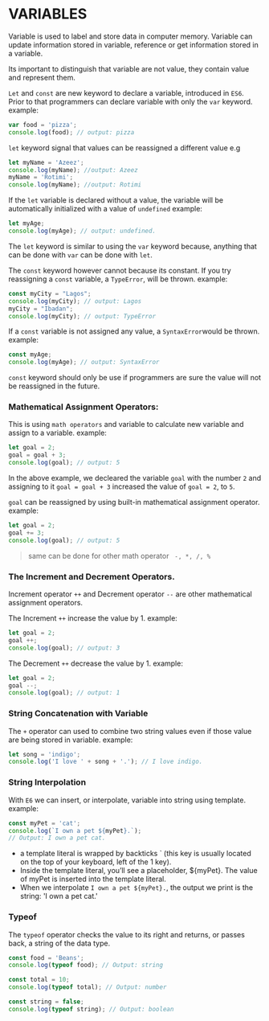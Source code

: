 # VARIABLES

Variable is used to label and store data in computer memory.
Variable can update information stored in variable,
reference or get information stored in a variable.

Its important to distinguish that variable are not value, they contain value and represent them.

`Let` and `const` are new keyword to declare a variable, introduced in `ES6`. Prior to that programmers can declare variable with only the `var` keyword. example:

```js
var food = 'pizza';
console.log(food); // output: pizza
```

`let` keyword signal that values can be reassigned a different value e.g

```js
let myName = 'Azeez';
console.log(myName); //output: Azeez
myName = 'Rotimi';
console.log(myName); //output: Rotimi

```

If the `let` variable is declared without a value, the variable will be automatically initialized with a value of `undefined` example:

```js
let myAge;
console.log(myAge); // output: undefined.
```


The `let` keyword is similar to using the `var` keyword because, anything that can be done with `var` can be done with `let`.

The `const` keyword however cannot because its constant. If you try reassigning a `const` variable, a `TypeError`, will be thrown. example:

```js
const myCity = "Lagos";
console.log(myCity); // output: Lagos
myCity = "Ibadan";
console.log(myCity); // output: TypeError
```

If a `const` variable is not assigned any value, a `SyntaxError`would be thrown. example:

```js
const myAge;
console.log(myAge); // output: SyntaxError
```


`const` keyword should only be use if programmers are sure the value will not be reassigned in the future.

### Mathematical Assignment Operators:
This is using `math operators` and variable to calculate new variable and assign to a variable. example:

```js
let goal = 2;
goal = goal + 3;
console.log(goal); // output: 5
```

In the above example, we decleared the variable `goal` with the number `2` and assigning to it `goal = goal + 3` increased the value of `goal = 2`, to `5`.

`goal` can be reassigned by using built-in mathematical assignment operator. example:

```js
let goal = 2;
goal += 3;
console.log(goal); // output: 5
```

> same can be done for other math operator ` -, *, /, %`

### The Increment and Decrement Operators.
Increment operator `++` and Decrement operator `--` are other mathematical assignment operators.

The Increment `++` increase the value by 1. example:

```js
let goal = 2;
goal ++;
console.log(goal); // output: 3
```

The Decrement `++` decrease the value by 1. example:

```js
let goal = 2;
goal --;
console.log(goal); // output: 1
```

### String Concatenation with Variable
The `+` operator can used to combine two string values even if those value are being stored in variable. example:

```js
let song = 'indigo';
console.log('I love ' + song + '.'); // I love indigo.
```

### String Interpolation
With `E6` we can insert, or interpolate, variable into string using template. example:

```js
const myPet = 'cat';
console.log(`I own a pet ${myPet}.`);
// Output: I own a pet cat.
```

- a template literal is wrapped by backticks ` (this key is usually located on the top of your keyboard, left of the 1 key).
- Inside the template literal, you’ll see a placeholder, ${myPet}. The value of myPet is inserted into the template literal.
- When we interpolate `I own a pet ${myPet}.`, the output we print is the string: 'I own a pet cat.'

### Typeof

The `typeof` operator checks the value to its right and returns, or passes back, a string of the data type.

```js
const food = 'Beans';
console.log(typeof food); // Output: string

const total = 10;
console.log(typeof total); // Output: number

const string = false; 
console.log(typeof string); // Output: boolean